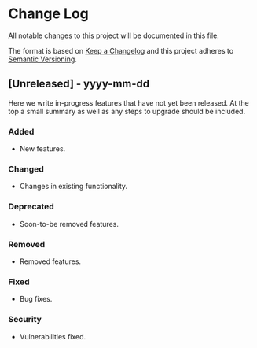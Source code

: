 # Change Log

All notable changes to this project will be documented in this file.

The format is based on [Keep a Changelog](http://keepachangelog.com/)
and this project adheres to [Semantic Versioning](http://semver.org/).

## [Unreleased] - yyyy-mm-dd

Here we write in-progress features that have not yet been released. At the top a small summary as well as any steps to upgrade should be included.

### Added

- New features.

### Changed

- Changes in existing functionality.

### Deprecated

- Soon-to-be removed features.

### Removed

- Removed features.

### Fixed

- Bug fixes.

### Security

- Vulnerabilities fixed.